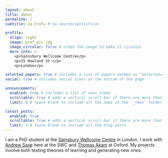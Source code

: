 ```yaml
---
layout: about
title: about
permalink: /
subtitle: <a href='#'>a neuroscientist</a>

profile:
  align: right
  image: prof_pic.jpg
  image_circular: false # crops the image to make it circular
  more_info: >
    <p>Sainsbury Wellcome Centre</p>
    <p>25 Howland St.</p>
    <p>London</p>

selected_papers: true # includes a list of papers marked as "selected={true}"
social: true # includes social icons at the bottom of the page

announcements:
  enabled: true # includes a list of news items
  scrollable: true # adds a vertical scroll bar if there are more than 3 news items
  limit: 5 # leave blank to include all the news in the `_news` folder

latest_posts:
  enabled: true
  scrollable: true # adds a vertical scroll bar if there are more than 3 new posts items
  limit: 3 # leave blank to include all the blog posts
---
```


I am a PhD student at the [Sainsbury Wellcome Centre](https://www.sainsburywellcome.org/web/) in London. I work with [Andrew Saxe](https://www.saxelab.org) here at the SWC and [Thomas Akam](https://www.psy.ox.ac.uk/research/cognitive-circuits) at Oxford. My projects involve both testing theories of learning and generating new ones.

